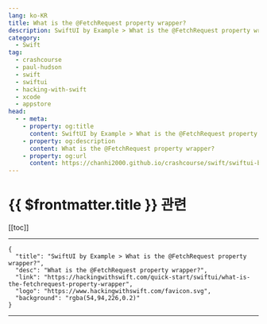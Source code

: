 ```yaml
---
lang: ko-KR
title: What is the @FetchRequest property wrapper?
description: SwiftUI by Example > What is the @FetchRequest property wrapper?
category:
  - Swift
tag: 
  - crashcourse
  - paul-hudson
  - swift
  - swiftui
  - hacking-with-swift
  - xcode
  - appstore
head:
  - - meta:
    - property: og:title
      content: SwiftUI by Example > What is the @FetchRequest property wrapper?
    - property: og:description
      content: What is the @FetchRequest property wrapper?
    - property: og:url
      content: https://chanhi2000.github.io/crashcourse/swift/swiftui-by-example/25-appendix-a/what-is-the-fetchrequest-property-wrapper.html
---
```


# {{ $frontmatter.title }} 관련

[[toc]]

---

```component VPCard
{
  "title": "SwiftUI by Example > What is the @FetchRequest property wrapper?",
  "desc": "What is the @FetchRequest property wrapper?",
  "link": "https://hackingwithswift.com/quick-start/swiftui/what-is-the-fetchrequest-property-wrapper",
  "logo": "https://www.hackingwithswift.com/favicon.svg",
  "background": "rgba(54,94,226,0.2)"
}
```

---

<TagLinks />
